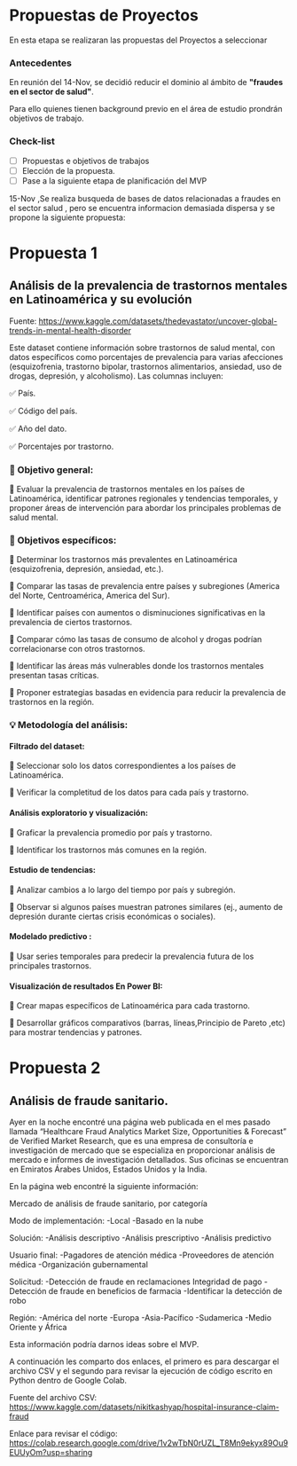 # Propuestas de Proyectos

En esta etapa se realizaran las propuestas del Proyectos a seleccionar

### Antecedentes

En reunión del 14-Nov, se decidió reducir el dominio al ámbito de **"fraudes en el sector de salud"**.

Para ello quienes tienen background previo en el área de estudio prondrán objetivos de trabajo.

### Check-list

- [ ] Propuestas e objetivos de trabajos
- [ ] Elección de la propuesta.
- [ ] Pase a la siguiente etapa de planificación del MVP

15-Nov ,Se realiza busqueda de bases de datos relacionadas a fraudes en el sector salud , pero se encuentra informacion demasiada dispersa y se propone la siguiente propuesta: 

# Propuesta 1

## **Análisis de la prevalencia de trastornos mentales en Latinoamérica y su evolución**

Fuente: https://www.kaggle.com/datasets/thedevastator/uncover-global-trends-in-mental-health-disorder

Este dataset contiene información sobre trastornos de salud mental, con datos específicos como porcentajes de prevalencia para varias afecciones (esquizofrenia, trastorno bipolar, trastornos alimentarios, ansiedad, uso de drogas, depresión, y alcoholismo). Las columnas incluyen:

✅ País.

✅ Código del país.

✅ Año del dato.

✅ Porcentajes por trastorno.


### 🎯 Objetivo general:

📌 Evaluar la prevalencia de trastornos mentales en los países de Latinoamérica, identificar patrones regionales y tendencias temporales, y proponer áreas de intervención para abordar los principales problemas de salud mental.

### 🎯 Objetivos específicos:

📌 Determinar los trastornos más prevalentes en Latinoamérica (esquizofrenia, depresión, ansiedad, etc.).

📌 Comparar las tasas de prevalencia entre países y subregiones (America del Norte, Centroamérica, America del Sur).

📌 Identificar países con aumentos o disminuciones significativas en la prevalencia de ciertos trastornos.

📌 Comparar cómo las tasas de consumo de alcohol y drogas podrían correlacionarse con otros trastornos.

📌 Identificar las áreas más vulnerables donde los trastornos mentales presentan tasas críticas.

📌 Proponer estrategias basadas en evidencia para reducir la prevalencia de trastornos en la región.

### 💡 Metodología del análisis:

#### Filtrado del dataset:

🔧 Seleccionar solo los datos correspondientes a los países de Latinoamérica.

🔧 Verificar la completitud de los datos para cada país y trastorno.

#### Análisis exploratorio y visualización:

🔧 Graficar la prevalencia promedio por país y trastorno.

🔧 Identificar los trastornos más comunes en la región.

#### Estudio de tendencias:

🔧 Analizar cambios a lo largo del tiempo por país y subregión.

🔧 Observar si algunos países muestran patrones similares (ej., aumento de depresión durante ciertas crisis económicas o sociales).

#### Modelado predictivo :

🔧 Usar series temporales para predecir la prevalencia futura de los principales trastornos.

#### Visualización de resultados En Power BI:

🔧 Crear mapas específicos de Latinoamérica para cada trastorno.

🔧 Desarrollar gráficos comparativos (barras, líneas,Principio de Pareto ,etc) para mostrar tendencias y patrones.

# Propuesta 2

## **Análisis de fraude sanitario**.

Ayer en la noche encontré una página web publicada en el mes pasado llamada “Healthcare Fraud Analytics Market Size, Opportunities & Forecast” de Verified Market Research, que es una empresa de consultoría e investigación de mercado que se especializa en proporcionar análisis de mercado e informes de investigación detallados. Sus oficinas se encuentran en Emiratos Árabes Unidos, Estados Unidos y la India.

En la página web encontré la siguiente información:

Mercado de análisis de fraude sanitario, por categoría 

Modo de implementación:
-Local
-Basado en la nube

Solución:
-Análisis descriptivo
-Análisis prescriptivo
-Análisis predictivo

Usuario final:
-Pagadores de atención médica
-Proveedores de atención médica
-Organización gubernamental 

Solicitud:
-Detección de fraude en reclamaciones Integridad de pago
-Detección de fraude en beneficios de farmacia -Identificar la detección de robo 

Región:
-América del norte
-Europa
-Asia-Pacífico
-Sudamerica
-Medio Oriente y África

Esta información podría darnos ideas sobre el MVP.

A continuación les comparto dos enlaces, el primero es para descargar el archivo CSV y el segundo para revisar la ejecución de código escrito en Python dentro de Google Colab.

Fuente del archivo CSV: https://www.kaggle.com/datasets/nikitkashyap/hospital-insurance-claim-fraud

Enlace para revisar el código: https://colab.research.google.com/drive/1v2wTbN0rUZL_T8Mn9ekyx89Ou9EUUyOm?usp=sharing
